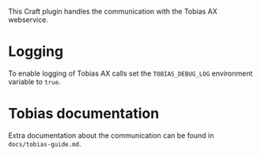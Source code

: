 This Craft plugin handles the communication with the Tobias AX webservice.

# Logging
To enable logging of Tobias AX calls set the `TOBIAS_DEBUG_LOG` environment variable to `true`.

# Tobias documentation
Extra documentation about the communication can be found in `docs/tobias-guide.md`.
